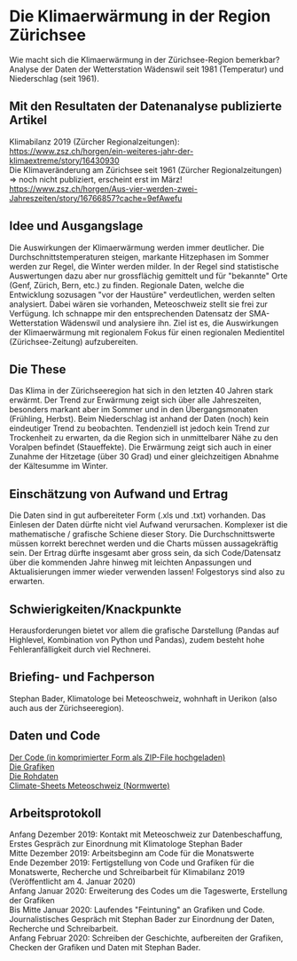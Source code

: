 # Die Klimaerwärmung in der Region Zürichsee

Wie macht sich die Klimaerwärmung in der Zürichsee-Region bemerkbar? Analyse der Daten der Wetterstation Wädenswil seit 1981 (Temperatur) und Niederschlag (seit 1961).

## Mit den Resultaten der Datenanalyse publizierte Artikel

Klimabilanz 2019 (Zürcher Regionalzeitungen): \
https://www.zsz.ch/horgen/ein-weiteres-jahr-der-klimaextreme/story/16430930 \
Die Klimaveränderung am Zürichsee seit 1961 (Zürcher Regionalzeitungen) => noch nicht publiziert, erscheint erst im März!
https://www.zsz.ch/horgen/Aus-vier-werden-zwei-Jahreszeiten/story/16766857?cache=9efAwefu

## Idee und Ausgangslage

Die Auswirkungen der Klimaerwärmung werden immer deutlicher. Die Durchschnittstemperaturen steigen, markante Hitzephasen im Sommer werden zur Regel, die Winter werden milder. In der Regel sind statistische Auswertungen dazu aber nur grossflächig gemittelt und für "bekannte" Orte (Genf, Zürich, Bern, etc.) zu finden. Regionale Daten, welche die Entwicklung sozusagen "vor der Haustüre" verdeutlichen, werden selten analysiert. Dabei wären sie vorhanden, Meteoschweiz stellt sie frei zur Verfügung. Ich schnappe mir den entsprechenden Datensatz der SMA-Wetterstation Wädenswil und analysiere ihn. Ziel ist es, die Auswirkungen der Klimaerwärmung mit regionalem Fokus für einen regionalen Medientitel (Zürichsee-Zeitung) aufzubereiten.

## Die These

Das Klima in der Zürichseeregion hat sich in den letzten 40 Jahren stark erwärmt. Der Trend zur Erwärmung zeigt sich über alle Jahreszeiten, besonders markant aber im Sommer und in den Übergangsmonaten (Frühling, Herbst). Beim Niederschlag ist anhand der Daten (noch) kein eindeutiger Trend zu beobachten. Tendenziell ist jedoch kein Trend zur Trockenheit zu erwarten, da die Region sich in unmittelbarer Nähe zu den Voralpen befindet (Staueffekte). Die Erwärmung zeigt sich auch in einer Zunahme der Hitzetage (über 30 Grad) und einer gleichzeitigen Abnahme der Kältesumme im Winter.

## Einschätzung von Aufwand und Ertrag

Die Daten sind in gut aufbereiteter Form (.xls und .txt) vorhanden. Das Einlesen der Daten dürfte nicht viel Aufwand verursachen. Komplexer ist die mathematische / grafische Schiene dieser Story. Die Durchschnittswerte müssen korrekt berechnet werden und die Charts müssen aussagekräftig sein. Der Ertrag dürfte insgesamt aber gross sein, da sich Code/Datensatz über die kommenden Jahre hinweg mit leichten Anpassungen und Aktualisierungen immer wieder verwenden lassen! Folgestorys sind also zu erwarten.

## Schwierigkeiten/Knackpunkte

Herausforderungen bietet vor allem die grafische Darstellung (Pandas auf Highlevel, Kombination von Python und Pandas), zudem besteht hohe Fehleranfälligkeit durch viel Rechnerei.

## Briefing- und Fachperson

Stephan Bader, Klimatologe bei Meteoschweiz, wohnhaft in Uerikon (also auch aus der Zürichseeregion).

## Daten und Code

[Der Code (in komprimierter Form als ZIP-File hochgeladen)](https://github.com/MartinSteinegger/Klimaerwaermung-am-Zuerichsee/blob/master/Klima%20Wa%CC%88denswil.ipynb.zip)\
[Die Grafiken](https://github.com/MartinSteinegger/Klimaerwaermung-am-Zuerichsee/tree/master/Grafiken%20Wetter)\
[Die Rohdaten](https://github.com/MartinSteinegger/Klimaerwaermung-am-Zuerichsee/tree/master/klima/waedenswil)\
[Climate-Sheets Meteoschweiz (Normwerte)](https://github.com/MartinSteinegger/Klimaerwaermung-am-Zuerichsee/tree/master/Climate-Sheets%20Meteoschweiz) 

## Arbeitsprotokoll

Anfang Dezember 2019: Kontakt mit Meteoschweiz zur Datenbeschaffung, Erstes Gespräch zur Einordnung mit Klimatologe Stephan Bader\
Mitte Dezember 2019: Arbeitsbeginn am Code für die Monatswerte\
Ende Dezember 2019: Fertigstellung von Code und Grafiken für die Monatswerte, Recherche und Schreibarbeit für Klimabilanz 2019 (Veröffentlicht am 4. Januar 2020)\
Anfang Januar 2020: Erweiterung des Codes um die Tageswerte, Erstellung der Grafiken\
Bis Mitte Januar 2020: Laufendes "Feintuning" an Grafiken und Code. Journalistisches Gespräch mit Stephan Bader zur Einordnung der Daten, Recherche und Schreibarbeit.\
Anfang Februar 2020: Schreiben der Geschichte, aufbereiten der Grafiken, Checken der Grafiken und Daten mit Stephan Bader.
